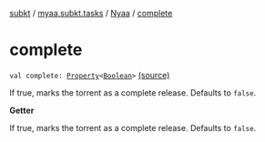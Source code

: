 [subkt](../../index.md) / [myaa.subkt.tasks](../index.md) / [Nyaa](index.md) / [complete](./complete.md)

# complete

`val complete: `[`Property`](https://docs.gradle.org/current/javadoc/org/gradle/api/provider/Property.html)`<`[`Boolean`](https://kotlinlang.org/api/latest/jvm/stdlib/kotlin/-boolean/index.html)`>` [(source)](https://github.com/Myaamori/SubKt/blob/0.1.11/src/main/kotlin/myaa/subkt/tasks/tasks.kt#L892)

If true, marks the torrent as a complete release.
Defaults to `false`.

**Getter**

If true, marks the torrent as a complete release.
Defaults to `false`.

